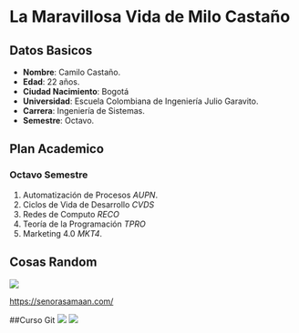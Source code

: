 # La Maravillosa Vida de Milo Castaño
## Datos Basicos
- **Nombre**: Camilo Castaño.
- **Edad**: 22 años.
- **Ciudad Nacimiento**: Bogotá
- **Universidad**: Escuela Colombiana de Ingeniería Julio Garavito.
- **Carrera**: Ingeniería de Sistemas.
- **Semestre**: Octavo.
## Plan Academico
### Octavo Semestre
1. Automatización de Procesos *AUPN*.
2. Ciclos de Vida de Desarrollo *CVDS*
3. Redes de Computo *RECO*
4. Teoría de la Programación *TPRO*
5. Marketing 4.0 *MKT4*.
## Cosas Random
![](https://commonmark.org/help/images/favicon.png)

<https://senorasamaan.com/>

##Curso Git
![](https://drive.google.com/file/d/19hwDnYjk33IGZh_H9r8PjDpKJldLIlCP/view?usp=drive_link)
![](https://drive.google.com/file/d/10098q4kd_qRkrskyD-L7m-BJw7y2B8E6/view?usp=drive_link)









